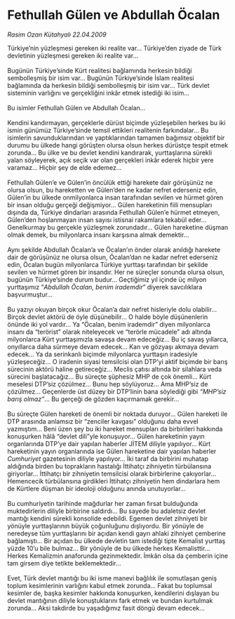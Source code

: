 # Fethullah Gülen ve Abdullah Öcalan

*Rasim Ozan Kütahyalı 22.04.2009*

<div class="taraf_structure_2col_1zq">
<div class="margen_n">



 <p>Türkiye’nin yüzleşmesi gereken iki realite var... Türkiye’den ziyade de Türk devletinin yüzleşmesi gereken iki realite var... <br/><br/>Bugünün Türkiye’sinde Kürt realitesi bağlamında herkesin bildiği sembolleşmiş bir isim var... Bugünün Türkiye’sinde İslam realitesi bağlamında da herkesin bildiği sembolleşmiş bir isim var... Türk devlet sisteminin varlığını ve gerçekliğini inkâr etmek istediği iki isim... <br/><br/>Bu isimler Fethullah Gülen ve Abdullah Öcalan...<br/><br/>Kendini kandırmayan, gerçeklerle dürüst biçimde yüzleşebilen herkes bu iki ismin günümüz Türkiye’sinde temsil ettikleri realitenin farkındalar... Bu isimlerin savunduklarından ve yaptıklarından tamamen bağımsız objektif bir durumu bu ülkede hangi görüşten olursa olsun herkes dürüstçe tespit etmek zorunda... Bu ülke ve bu devlet kendini kandırarak, yurttaşlarına sürekli yalan söyleyerek, açık seçik var olan gerçekleri inkâr ederek hiçbir yere varamaz... Hiçbir şey de elde edemez... <br/><br/>Fethullah Gülen’e ve Gülen’in öncülük ettiği harekete dair görüşünüz ne olursa olsun, bu hareketten ve Gülen’den ne kadar nefret ederseniz edin, Gülen’in bu ülkede onmilyonlarca insan tarafından sevilen ve hürmet gören bir insan olduğu gerçeği değişmiyor... Gülen hareketinin fiili mensupları dışında da, Türkiye dindarları arasında Fethullah Gülen’e hürmet etmeyen, Gülen’den hoşlanmayan insan sayısı istisnai rakamlara tekabül eder... Genelkurmay bu gerçekle yüzleşmek zorundadır... Gülen hareketine düşman olmak demek, bu milyonlarca insanı karşısına almak demektir... <br/><br/>Aynı şekilde Abdullah Öcalan’a ve Öcalan’ın önder olarak anıldığı harekete dair de görüşünüz ne olursa olsun, Öcalan’dan ne kadar nefret ederseniz edin, Öcalan bugün milyonlarca Türkiye yurttaşı tarafından bir şekilde sevilen ve hürmet gören bir insandır. Her ne süreçler sonunda olursa olsun, bugünün Türkiye’sinde durum budur... Geçtiğimiz yıl içinde üç milyon yurttaşımız “<i>Abdullah Öcalan, benim irademdir</i>” diyerek savcılıklara başvurmuştur... <br/><br/>Bu yazıyı okuyan birçok okur Öcalan’a dair nefret hisleriyle dolu olabilir... Birçok devlet aktörü de öyle düşünebilir... O halde böyle düşünenlerin önünde iki yol vardır... Ya “Öcalan, benim irademdir” diyen milyonlarca insanı da “terörist” olarak niteleyecek ve “terörle mücadele” adı altında milyonlarca Kürt yurttaşımızla savaşa devam edeceğiz... Bu iç savaş yıllarca, onyıllarca daha sürmeye devam edecek... Kan ve gözyaşı akmaya devam edecek... Ya da serinkanlı biçimde milyonlarca yurttaşın iradesiyle yüzleşeceğiz... O iradenin siyasi temsilcisi olan DTP’yi aktif biçimde bir barış sürecinin aktörü haline getireceğiz... Meclis çatısı altında bir silahlara veda sürecini başlatacağız... Bu süreçte şüphesiz MHP de çok önemli... Kürt meselesi DTP’siz çözülmez... Bunu hep söylüyoruz... Ama MHP’siz de çözülmez... Geçenlerde üst düzey bir DTP’linin bana söylediği gibi <i>“MHP’siz barış olmaz”</i>... Bu gerçeği de gözden kaçırmamak gerekir... <br/><br/>Bu süreçte Gülen hareketi de önemli bir noktada duruyor... Gülen hareketi ile DTP arasında anlamsız bir “zenciler kavgası” olduğunu daha evvel yazmıştım... Beni üzen şey bu iki hareket mensupları da birbirileri hakkında konuşurken hâlâ “devlet dili”yle konuşuyor... Gülen hareketinin yayın organlarında DTP’ye dair yapılan haberler JİTEM diliyle yapılıyor... Kürt hareketinin yayın organlarında ise Gülen hareketine dair yapılan haberler <i>Cumhuriyet</i> gazetesinin diliyle yapılıyor... İki taraf da birbirini muhatap aldığında birden bu toprakların hastalığı İttihatçı zihniyetin türbülansına giriyorlar... İttihatçı bir zihniyetin temsilcisi olarak birbirlerine çakıyorlar... Hemencecik türbülansına girdikleri İttihatçı zihniyetin hem dindarlara hem de Kürtlere düşman bir ideoloji olduğunu anında unutuyorlar... <br/><br/>Bu cumhuriyetin tarihinde mağdurlar her zaman fırsat bulduğunda muktedirlerin diliyle birbirine saldırdı... Bu sayede bu adaletsiz devlet mantığı kendini sürekli konsolide edebildi. Egemen devlet zihniyeti bir yönüyle yurttaşlarının büyük çoğunluğunu dışlıyordu. Bir yönüyle de neredeyse tüm yurttaşlarını bir açıdan kendi gayrı ahlaki zihniyet çemberine bağlamıştı... Bir açıdan bu ülkede devletin tam istediği tipte Kemalist yurttaş yüzde 10’u bile bulmaz... Bir yönüyle de bu ülkede herkes Kemalisttir... Herkes Kemalizmin anaforunda gezinmektedir. İmkân olsa da çemberin içine tam girsem diye tetikte beklemektedir... <br/><br/>Evet, Türk devlet mantığı bu iki isme manevi bağlılık ile somutlaşan geniş toplum kesimlerinin varlığını kabul etmek zorunda... Fakat bu toplumsal kesimler de, başka kesimler hakkında konuşurken, kendilerini dışlayan bu devlet mantığının diliyle konuştuklarını fark etmek ve bundan kurtulmak zorunda... Aksi takdirde bu yaşadığımız fasit döngü devam edecek...</p>
<br/>
<br/>
<br/>



<br/>


<div id="taraf_not">
</div>

</div>


</div>
